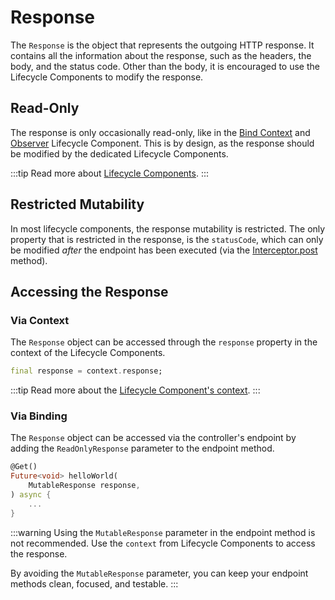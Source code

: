 # Response

The `Response` is the object that represents the outgoing HTTP response. It contains all the information about the response, such as the headers, the body, and the status code. Other than the body, it is encouraged to use the Lifecycle Components to modify the response.

## Read-Only

The response is only occasionally read-only, like in the [Bind Context][bind-context] and [Observer][observer] Lifecycle Component. This is by design, as the response should be modified by the dedicated Lifecycle Components.

:::tip
Read more about [Lifecycle Components][lifecycle-components].
:::

## Restricted Mutability

In most lifecycle components, the response mutability is restricted. The only property that is restricted in the response, is the `statusCode`, which can only be modified _after_ the endpoint has been executed (via the [Interceptor.post][interceptor-post] method).

## Accessing the Response

### Via Context

The `Response` object can be accessed through the `response` property in the context of the Lifecycle Components.

```dart
final response = context.response;
```

:::tip
Read more about the [Lifecycle Component's context][lifecycle-context].
:::

### Via Binding

The `Response` object can be accessed via the controller's endpoint by adding the `ReadOnlyResponse` parameter to the endpoint method.

```dart
@Get()
Future<void> helloWorld(
    MutableResponse response,
) async {
    ...
}
```

:::warning
Using the `MutableResponse` parameter in the endpoint method is not recommended. Use the `context` from Lifecycle Components to access the response.

By avoiding the `MutableResponse` parameter, you can keep your endpoint methods clean, focused, and testable.
:::

[bind-context]: ../context/bind.md
[observer]: ../lifecycle-components/1-observer.md
[lifecycle-components]: ../lifecycle-components/index.md
[interceptor-post]: ../lifecycle-components/4-interceptors.md#post
[lifecycle-context]: ../context/index.md
